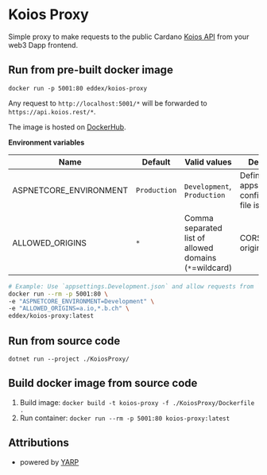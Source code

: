 # Koios Proxy

Simple proxy to make requests to the public Cardano [Koios API](https://api.koios.rest)
from your web3 Dapp frontend.

## Run from pre-built docker image

`docker run -p 5001:80 eddex/koios-proxy`

Any request to `http://localhost:5001/*` will be forwarded to `https://api.koios.rest/*`.

The image is hosted on [DockerHub](https://hub.docker.com/repository/docker/eddex/koios-proxy/general).

**Environment variables**

| Name                   | Default      | Valid values                                           | Description                                               |
| ---------------------- | ------------ | ------------------------------------------------------ | --------------------------------------------------------- |
| ASPNETCORE_ENVIRONMENT | `Production` | `Development`, `Production`                            | Defines which appsettings.json configuration file is used |
| ALLOWED_ORIGINS        | `*`          | Comma separated list of allowed domains (`*`=wildcard) | CORS allowed origins                                      |

```bash
# Example: Use `appsettings.Development.json` and allow requests from `a.io` as well as all subdomains of `b.ch`.
docker run --rm -p 5001:80 \
-e "ASPNETCORE_ENVIRONMENT=Development" \
-e "ALLOWED_ORIGINS=a.io,*.b.ch" \
eddex/koios-proxy:latest
```

## Run from source code

`dotnet run --project ./KoiosProxy/`

## Build docker image from source code

1. Build image: `docker build -t koios-proxy -f ./KoiosProxy/Dockerfile .`
2. Run container: `docker run --rm -p 5001:80 koios-proxy:latest`

## Attributions

- powered by [YARP](https://github.com/microsoft/reverse-proxy)
